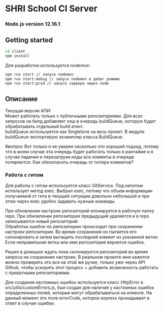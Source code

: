 # SHRI School CI Server

### Node.js version 12.16.1

## Getting started

```bash
cd client
npm install
```

Для разработки используется nodemon

```bash
npm run start // запуск nodemon
npm run start:debug // запуск nodemon в дебаг режиме
npm run start:prod // запуск сервера через node
```

## Описание

Текущая версия АПИ:  
Может работать только с публичными репозиториями.
Для всех запросов на билд добавляет хэш в очередь buildQueue,
которую будет обрабатывать отдельный build агент.  
buildQueue используется как Singletone на весь проект.
В модуле buildQueue экспортирую экземпляр класса BuildQueue.

#вопрос
Вот только я не уверен насколько это хороший подход,
потому что в моем случае эта очередь будет работать только в рантайме
и в случае падения и перезагруки ноды все коммиты в очереди потеряются.
Как обезопасить очередь от потери коммитов?

### Работа с гитом

Для работы с гитом используется класс GitService. Под капотом использует метод exec.
Выбрал exec, потому что объем информации получаемой от гита в текущей ситуации довольно
небольшой и при этом через exec удобно задавать нужные команды.

При обновлении настроек репозиторий клонируется в рабочую папку repo.
При обновлении репозитория предыдущий удаляется и в repo записывается новый репозиторий.  
Обработка ошибок по репозиторию происходит при сохранении настроек репозитория.
Во время сохранения он пытается его склонировать и затем вытащить последний коммит из указанной ветки.
Если неправильная ветка или имя репозитория вернется ошибка.

Решил в домашке ждать пока склонируется репозиторий во время запроса на сохранение настроек.
В реальном проекте мне кажется можно проверять это все на этой же ручке,
только уже через API Github, чтобы ускорить этот процесс + добавить
возможность работать с приватными репозиториями.

Для создания кастомных ошибок используется класс HttpError в src/utils/customErrors.js,
был создан для наличия у кастомных ошибок определенных полей, которые могут обрабатываться на клиенте. На данный момент это поле errorCode, которое express прокидывает в ответ в случае ошибки.
